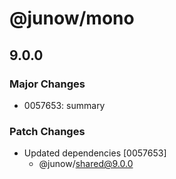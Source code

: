 # @junow/mono

## 9.0.0
### Major Changes

- 0057653: summary

### Patch Changes

- Updated dependencies [0057653]
  - @junow/shared@9.0.0
